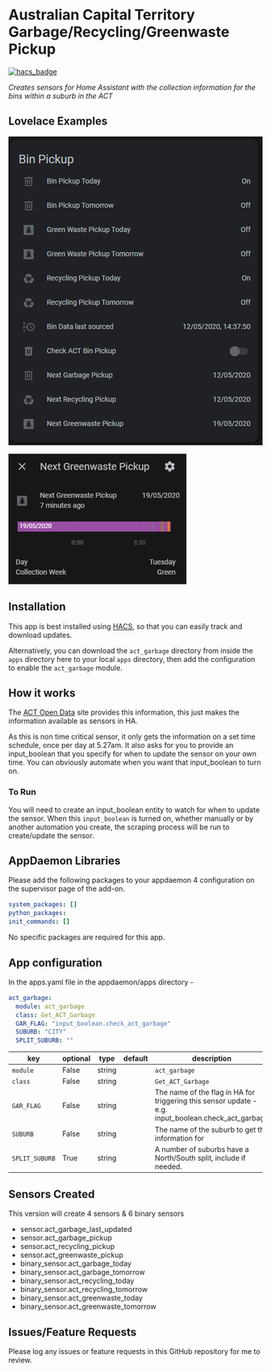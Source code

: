 # Australian Capital Territory Garbage/Recycling/Greenwaste Pickup
[![hacs_badge](https://img.shields.io/badge/HACS-Default-orange.svg?style=for-the-badge)](https://github.com/custom-components/hacs)

_Creates sensors for Home Assistant with the collection information for the bins within a suburb in the ACT_


## Lovelace Examples

![Example of the entities in Lovelace](https://github.com/simonhq/act_garbage/blob/master/act_garbage_entities.PNG)

![An Entity has date informaiton](https://github.com/simonhq/act_garbage/blob/master/act_garbage_entity.PNG)

## Installation

This app is best installed using [HACS](https://github.com/custom-components/hacs), so that you can easily track and download updates.

Alternatively, you can download the `act_garbage` directory from inside the `apps` directory here to your local `apps` directory, then add the configuration to enable the `act_garbage` module.

## How it works

The [ACT Open Data](https://www.data.act.gov.au/Community-Services/ACT-Suburb-Next-Garbage-Recycling-and-Green-Waste-/jzzy-44un) site provides this information, this just makes the information available as sensors in HA.

As this is non time critical sensor, it only gets the information on a set time schedule, once per day at 5.27am. It also asks for you to provide an input_boolean that you specify for when to update the sensor on your own time. You can obviously automate when you want that input_boolean to turn on.

### To Run

You will need to create an input_boolean entity to watch for when to update the sensor. When this `input_boolean` is turned on, whether manually or by another automation you create, the scraping process will be run to create/update the sensor.

## AppDaemon Libraries

Please add the following packages to your appdaemon 4 configuration on the supervisor page of the add-on.

``` yaml
system_packages: []
python_packages:
init_commands: []
```

No specific packages are required for this app.

## App configuration

In the apps.yaml file in the appdaemon/apps directory - 

```yaml
act_garbage:
  module: act_garbage
  class: Get_ACT_Garbage
  GAR_FLAG: "input_boolean.check_act_garbage"
  SUBURB: "CITY"
  SPLIT_SUBURB: ""
```

key | optional | type | default | description
-- | -- | -- | -- | --
`module` | False | string | | `act_garbage`
`class` | False | string | | `Get_ACT_Garbage`
`GAR_FLAG` | False | string | | The name of the flag in HA for triggering this sensor update - e.g. input_boolean.check_act_garbage
`SUBURB` | False | string | | The name of the suburb to get the information for
`SPLIT_SUBURB` | True | string | | A number of suburbs have a North/South split, include if needed.

## Sensors Created

This version will create 4 sensors & 6 binary sensors

* sensor.act_garbage_last_updated
* sensor.act_garbage_pickup
* sensor.act_recycling_pickup
* sensor.act_greenwaste_pickup
* binary_sensor.act_garbage_today
* binary_sensor.act_garbage_tomorrow
* binary_sensor.act_recycling_today
* binary_sensor.act_recycling_tomorrow
* binary_sensor.act_greenwaste_today
* binary_sensor.act_greenwaste_tomorrow

## Issues/Feature Requests

Please log any issues or feature requests in this GitHub repository for me to review.